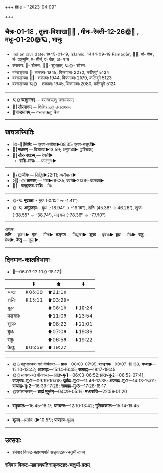 +++
title = "2023-04-09"

+++
## चैत्रः-01-18  ,  तुला-विशाखा🌛🌌  ,  मीनः-रेवती-12-26🌞🌌  ,  मधुः-01-20🌞🪐  ,  भानुः
- Indian civil date: 1945-01-19, Islamic: 1444-09-18 Ramaḍān, 🌌🌞: सं- मीनः, तं- पङ्गुनि, म- मीनं, प- चेत, अ- च’त
- संवत्सरः 🌛- शोभनः, 🌌🌞- शुभकृत्, 🪐🌞- शोभनः
- वर्षसङ्ख्या 🌛- शकाब्दः 1945, विक्रमाब्दः 2080, कलियुगे 5124
- वर्षसङ्ख्या 🌌🌞- शकाब्दः 1944, विक्रमाब्दः 2079, कलियुगे 5123
- वर्षसङ्ख्या 🪐🌞 - शकाब्दः 1945, विक्रमाब्दः 2080, कलियुगे 5124
___________________
- 🪐🌞**ऋतुमानम्** — वसन्तऋतुः उत्तरायणम्
- 🌌🌞**सौरमानम्** — शिशिरऋतुः उत्तरायणम्
- 🌛**चान्द्रमानम्** — वसन्तऋतुः चैत्रः
___________________


## खचक्रस्थितिः
- |🌞-🌛|**तिथिः** — कृष्ण-तृतीया►09:35; कृष्ण-चतुर्थी►  
- 🌌🌛**नक्षत्रम्** — विशाखा►13:59; अनूराधा► (वृश्चिकः)  
- 🌌🌞**सौर-नक्षत्रम्** — रेवती►  
  - **राशि-मासः** — फाल्गुनः► 
___________________
- 🌛+🌞**योगः** — सिद्धिः►22:11; व्यतीपातः►  
- २|🌛-🌞|**करणम्** — भद्रा►09:35; बवम्►21:09; बालवम्►  
- 🌌🌛- **चन्द्राष्टम-राशिः**—मेषः  
___________________
- 🌞-🪐 **मूढग्रहाः** - गुरुः (-2.15° → -1.41°)
- 🌞-🪐 **अमूढग्रहाः** - बुधः (-18.94° → -19.16°), शनिः (45.38° → 46.26°), शुक्रः (-38.55° → -38.74°), मङ्गलः (-78.36° → -77.90°)
___________________
राशयः  
**शनि** — कुम्भः►. **गुरु** — मीनः►. **मङ्गल** — मिथुनम्►. **शुक्र** — वृषभः►. **बुध** — मेषः►. **राहु** — मेषः►. **केतु** — तुला►. 
___________________


## दिनमान-कालविभागाः
- 🌅—06:03-12:10🌞-18:17🌇  

|      |⬇     |⬆     |⬇     |
|------|-----|-----|------|
|चन्द्रः|⬇08:09 |⬆21:16 |     |
|शनिः   |⬇15:11 |⬆03:29*|     |
|गुरुः  |     |⬆06:10 |⬇18:24 |
|मङ्गलः |     |⬆11:09 |⬇23:54 |
|शुक्रः |     |⬆08:22 |⬇21:01 |
|बुधः   |     |⬆07:09 |⬇19:36 |
|राहुः  |     |⬆06:59 |⬇19:22 |
|केतुः  |⬇06:59 |⬆19:22 |     |
___________________
- 🌞⚝भट्टभास्कर-मते वीर्यवन्तः— **प्रातः**—06:03-07:35; **साङ्गवः**—09:07-10:38; **मध्याह्नः**—12:10-13:42; **अपराह्णः**—15:14-16:45; **सायाह्नः**—18:17-19:45  
- 🌞⚝सायण-मते वीर्यवन्तः— **प्रातः-मु॰1**—06:03-06:52; **प्रातः-मु॰2**—06:52-07:41; **साङ्गवः-मु॰2**—09:19-10:08; **पूर्वाह्णः-मु॰2**—11:46-12:35; **अपराह्णः-मु॰2**—14:13-15:01; **सायाह्नः-मु॰2**—16:39-17:28; **सायाह्नः-मु॰3**—17:28-18:17  
- 🌞कालान्तरम्— **ब्राह्मं मुहूर्तम्**—04:29-05:16; **मध्यरात्रिः**—22:59-01:20  
___________________
- **राहुकालः**—16:45-18:17; **यमघण्टः**—12:10-13:42; **गुलिककालः**—15:14-16:45  
___________________
- **शूलम्**—प्रतीची (►10:57); **परिहारः**–गुडम्  
___________________

## उत्सवाः
- रविवार विकट-महागणपति सङ्कटहर-चतुर्थी-व्रतम्
### रविवार विकट-महागणपति सङ्कटहर-चतुर्थी-व्रतम्
